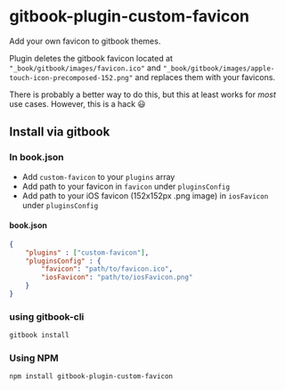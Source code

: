 # gitbook-plugin-custom-favicon
Add your own favicon to gitbook themes.

Plugin deletes the gitbook favicon located at `"_book/gitbook/images/favicon.ico"` and `"_book/gitbook/images/apple-touch-icon-precomposed-152.png"` and replaces them with your favicons.

There is probably a better way to do this, but this at least works for _most_ use cases.  However, this is a hack :smiley:

## Install via gitbook

### In book.json

* Add `custom-favicon` to your `plugins` array
* Add path to your favicon in `favicon` under `pluginsConfig`
* Add path to your iOS favicon (152x152px .png image) in `iosFavicon` under `pluginsConfig`

#### book.json
```json
{
	"plugins" : ["custom-favicon"],
	"pluginsConfig" : {
		"favicon": "path/to/favicon.ico",
		"iosFavicon": "path/to/iosFavicon.png"
	}
}
```

### using gitbook-cli

```bash
gitbook install
```

### Using NPM
```bash
npm install gitbook-plugin-custom-favicon
```




